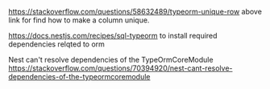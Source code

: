 https://stackoverflow.com/questions/58632489/typeorm-unique-row
above link for find how to make a column unique.

https://docs.nestjs.com/recipes/sql-typeorm
to install required dependencies relqted to orm

Nest can't resolve dependencies of the TypeOrmCoreModule
https://stackoverflow.com/questions/70394920/nest-cant-resolve-dependencies-of-the-typeormcoremodule